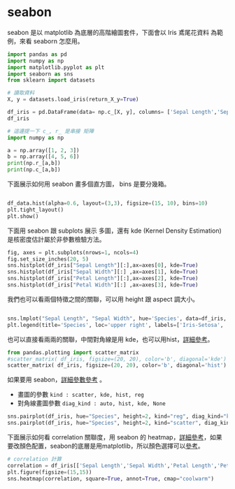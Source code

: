 

# seabon

seabon 是以 matplotlib 為底層的高階繪圖套件，下面會以 Iris 鳶尾花資料 為範例，來看 seaborn 怎麼用。



```python 
import pandas as pd
import numpy as np
import matplotlib.pyplot as plt
import seaborn as sns
from sklearn import datasets

# 讀取資料
X, y = datasets.load_iris(return_X_y=True)

df_iris = pd.DataFrame(data= np.c_[X, y], columns= ['Sepal Length','Sepal Width','Petal Length','Petal Width','Species'])
df_iris


```


```python 
# 這邊提一下 c_, r_ 是串接 矩陣
import numpy as np

a = np.array([1, 2, 3])
b = np.array([4, 5, 6])
print(np.r_[a,b])
print(np.c_[a,b])

```


下面展示如何用 seabon 畫多個直方圖， bins 是要分幾箱。


```python 

df_data.hist(alpha=0.6, layout=(3,3), figsize=(15, 10), bins=10) 
plt.tight_layout()
plt.show()

```


下面用 seabon 跟 subplots 展示 多圖，還有 kde (Kernel Density Estimation) 是核密度估計屬於非參數檢驗方法。


```python 
fig, axes = plt.subplots(nrows=1, ncols=4)
fig.set_size_inches(20, 5)
sns.histplot(df_iris["Sepal Length"][:],ax=axes[0], kde=True)
sns.histplot(df_iris["Sepal Width"][:] ,ax=axes[1], kde=True)
sns.histplot(df_iris["Petal Length"][:],ax=axes[2], kde=True)
sns.histplot(df_iris["Petal Width"][:] ,ax=axes[3], kde=True)

```


我們也可以看兩個特徵之間的關聯，可以用 height 跟 aspect 調大小。


```python 

sns.lmplot("Sepal Length", "Sepal Width", hue='Species', data=df_iris, fit_reg=False, legend=False, height=10, aspect=1)
plt.legend(title='Species', loc='upper right', labels=['Iris-Setosa', 'Iris-Versicolour', 'Iris-Virginica'])

```


也可以直接看兩兩的關聯，中間對角線是用 kde，也可以用hist，[詳細參考](https://pandas.pydata.org/docs/reference/api/pandas.plotting.scatter_matrix.html)。



```python 
from pandas.plotting import scatter_matrix
#scatter_matrix( df_iris, figsize=(20, 20), color='b', diagonal='kde')
scatter_matrix( df_iris, figsize=(20, 20), color='b', diagonal='hist')


```


如果要用 seabon，[詳細參數參考](https://seaborn.pydata.org/generated/seaborn.pairplot.html) 。
- 畫圖的參數 ```kind : scatter, kde, hist, reg``` 
- 對角線畫圖參數 ```diag_kind : auto, hist, kde, None``` 



```python 
sns.pairplot(df_iris, hue="Species", height=2, kind="reg", diag_kind="kde")
sns.pairplot(df_iris, hue="Species", height=2, kind="scatter", diag_kind="hist")
```


下面展示如何看 correlation 關聯度，用 seabon 的 heatmap，[詳細參考](https://seaborn.pydata.org/generated/seaborn.heatmap.html)，如果要改顏色配置，seabon的底層是用matplotlib，所以顏色選擇可以[參考](https://matplotlib.org/stable/tutorials/colors/colormaps.html)。


```python 
# correlation 計算
correlation = df_iris[['Sepal Length','Sepal Width','Petal Length','Petal Width','Species']].corr()
plt.figure(figsize=(15,15))
sns.heatmap(correlation, square=True, annot=True, cmap="coolwarm")


```
